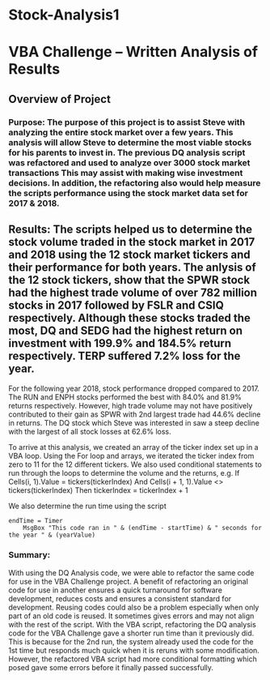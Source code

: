 # Stock-Analysis1
# VBA Challenge – Written Analysis of Results

## Overview of Project

### Purpose: The purpose of this project is to assist Steve with analyzing the entire stock market over a few years. This analysis will allow Steve to determine the most viable stocks for his parents to invest in. The previous DQ analysis script was refactored and used to analyze over 3000 stock market transactions This may assist with making wise investment decisions. In addition, the refactoring also would help measure the scripts performance using the stock market data set for 2017 & 2018.

## Results: The scripts helped us to determine the stock volume traded in the stock market in 2017 and 2018 using the 12 stock market tickers and their performance for both years. The anlysis of the 12 stock tickers, show that the SPWR stock had the highest trade volume of over 782 million stocks in 2017 followed by FSLR and CSIQ respectively. Although these stocks traded the most, DQ and SEDG had the highest return on investment with 199.9% and 184.5% return respectively. TERP suffered 7.2% loss for the year. 
 
For the following year 2018, stock performance dropped compared to 2017. The RUN and ENPH stocks performed the best with 84.0% and 81.9% returns respectively. However, high trade volume may not have positively contributed to their gain as SPWR with 2nd largest trade had 44.6% decline in returns. The DQ stock which Steve was interested in saw a steep decline with the largest of all stock losses at 62.6% loss. 
 

To arrive at this analysis, we created an array of the ticker index set up in a VBA loop.  Using the For loop and arrays, we iterated the ticker index from zero to 11 for the 12 different tickers. We also used conditional statements to run through the loops to determine the volume and the returns, e.g. 
If Cells(i, 1).Value = tickers(tickerIndex) And Cells(i + 1, 1).Value <> tickers(tickerIndex) 
Then tickerIndex = tickerIndex + 1

We also determine the run time using the script

	endTime = Timer
    	MsgBox "This code ran in " & (endTime - startTime) & " seconds for the year " & (yearValue)


### Summary: 
With using the DQ Analysis code, we were able to refactor the same code for use in the VBA Challenge project. A benefit of refactoring an original code for use in another ensures a quick turnaround for software development, reduces costs and ensures a consistent standard for development.  Reusing codes could also be a problem especially when only part of an old code is reused. It sometimes gives errors and may not align with the rest of the script. 
With the VBA script, refactoring the DQ analysis code for the VBA Challenge gave a shorter run time than it previously did. This is because for the 2nd run, the system already used the code for the 1st time but responds much quick when it is reruns with some modification. However, the refactored VBA script had more conditional formatting which posed gave some errors before it finally passed successfully.
